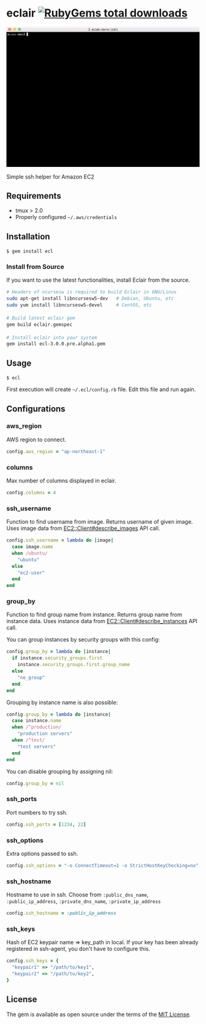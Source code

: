 eclair [![RubyGems total downloads]][RubyGems]
========
![A video showing how Eclair works]

Simple ssh helper for Amazon EC2

Requirements
--------
- tmux > 2.0
- Properly configured `~/.aws/credentials`

Installation
--------
```console
$ gem install ecl
```

### Install from Source
If you want to use the latest functionalities, install Eclair from the source.
```bash
# Headers of ncursesw is required to build Eclair in GNU/Linux
sudo apt-get install libncursesw5-dev   # Debian, Ubuntu, etc
sudo yum install libncursesw5-devel     # CentOS, etc

# Build latest eclair gem
gem build eclair.gemspec

# Install eclair into your system
gem install ecl-3.0.0.pre.alpha1.gem
```

## Usage
```console
$ ecl
```
First execution will create `~/.ecl/config.rb` file. Edit this file and run again.

Configurations
--------
### aws_region
AWS region to connect.
```ruby
config.aws_region = "ap-northeast-1"
```

### columns
Max number of columns displayed in eclair.
```ruby
config.columns = 4
```

### ssh_username
Function to find username from image. Returns username of given image. Uses
image data from [EC2::Client#describe_images] API call.

```ruby
config.ssh_username = lambda do |image|
  case image.name
  when /ubuntu/
    "ubuntu"
  else
    "ec2-user"
  end
end
```

### group_by
Function to find group name from instance. Returns group name from instance
data. Uses instance data from [EC2::Client#describe_instances] API call.

You can group instances by security groups with this config:
```ruby
config.group_by = lambda do |instance|
  if instance.security_groups.first
    instance.security_groups.first.group_name
  else
    "no_group"
  end
end
```

Grouping by instance name is also possible:
```ruby
config.group_by = lambda do |instance|
  case instance.name
  when /^production/
    "production servers"
  when /^test/
    "test servers"
  end
end
```

You can disable grouping by assigning nil:
```ruby
config.group_by = nil
```

### ssh_ports
Port numbers to try ssh.
```ruby
config.ssh_ports = [1234, 22]
```

### ssh_options
Extra options passed to ssh.
```ruby
config.ssh_options = "-o ConnectTimeout=1 -o StrictHostKeyChecking=no"
```

### ssh_hostname
Hostname to use in ssh. Choose from `:public_dns_name`, `:public_ip_address`,
`:private_dns_name`, `:private_ip_address`
```ruby
config.ssh_hostname = :public_ip_address
```

### ssh_keys
Hash of EC2 keypair name => key_path in local. If your key has been already
registered in ssh-agent, you don't have to configure this.
```ruby
config.ssh_keys = {
  "keypair1" => "/path/to/key1",
  "keypair2" => "/path/to/key2",
}
```

License
--------
The gem is available as open source under the terms of the [MIT License].

[RubyGems]: https://rubygems.org/gems/ecl
[RubyGems total downloads]: https://badgen.net/rubygems/dt/ecl
[A video showing how Eclair works]: out.gif
[EC2::Client#describe_images]: https://docs.aws.amazon.com/AWSRubySDK/latest/AWS/EC2/Client.html#describe_images-instance_method
[EC2::Client#describe_instances]: https://docs.aws.amazon.com/AWSRubySDK/latest/AWS/EC2/Client.html#describe_instances-instance_method
[MIT License]: http://opensource.org/licenses/MIT
